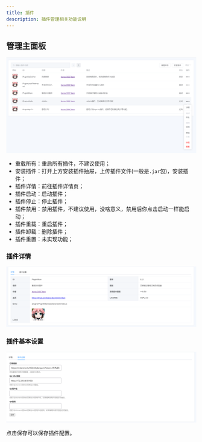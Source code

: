 ```yaml
---
title: 插件
description: 插件管理相关功能说明
---
```


## 管理主面板

![Ikaros Console Plugins](../assests/user-guide-plugins/Snipaste_2023-07-30_14-33-46.png)

- 重载所有：重启所有插件，不建议使用；
- 安装插件：打开上方安装插件抽屉，上传插件文件(一般是`.jar`包)，安装插件；
- 插件详情：前往插件详情页；
- 插件启动：启动插件；
- 插件停止：停止插件；
- 插件禁用：禁用插件，不建议使用，没啥意义，禁用后你点击启动一样能启动；
- 插件重载：重启插件；
- 插件卸载：删除插件；
- 插件重置：未实现功能；

### 插件详情

![Ikaros Console Plugins](../assests/user-guide-plugins/Snipaste_2023-07-30_14-39-27.png)

### 插件基本设置

![Ikaros Console Plugins](../assests/user-guide-plugins/Snipaste_2023-07-30_14-39-56.png)

点击保存可以保存插件配置。
